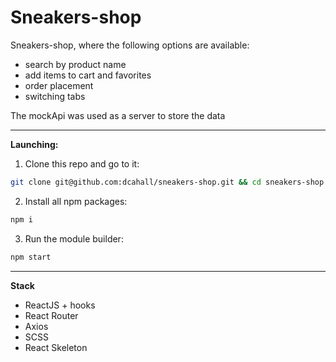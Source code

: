 # Sneakers-shop
Sneakers-shop, where the following options are available: 
- search by product name
- add items to cart and favorites
- order placement
- switching tabs

The mockApi was used as a server to store the data
____
**Launching:**
1. Clone this repo and go to it:
``` sh
git clone git@github.com:dcahall/sneakers-shop.git && cd sneakers-shop
```
2. Install all npm packages:
``` sh
npm i
```
3. Run the module builder:
``` sh
npm start
```
____
**Stack**
- ReactJS + hooks
- React Router
- Axios
- SCSS
- React Skeleton
